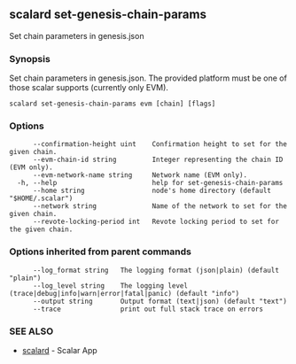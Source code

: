 ## scalard set-genesis-chain-params

Set chain parameters in genesis.json

### Synopsis

Set chain parameters in genesis.json. The provided platform must be one of those scalar supports (currently only EVM).

```
scalard set-genesis-chain-params evm [chain] [flags]
```

### Options

```
      --confirmation-height uint    Confirmation height to set for the given chain.
      --evm-chain-id string         Integer representing the chain ID (EVM only).
      --evm-network-name string     Network name (EVM only).
  -h, --help                        help for set-genesis-chain-params
      --home string                 node's home directory (default "$HOME/.scalar")
      --network string              Name of the network to set for the given chain.
      --revote-locking-period int   Revote locking period to set for the given chain.
```

### Options inherited from parent commands

```
      --log_format string   The logging format (json|plain) (default "plain")
      --log_level string    The logging level (trace|debug|info|warn|error|fatal|panic) (default "info")
      --output string       Output format (text|json) (default "text")
      --trace               print out full stack trace on errors
```

### SEE ALSO

- [scalard](scalard.md) - Scalar App
